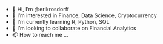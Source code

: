 - 👋 Hi, I’m @erikrosdorff
- 👀 I’m interested in Finance, Data Science, Cryptocurrency
- 🌱 I’m currently learning R, Python, SQL
- 💞️ I’m looking to collaborate on Financial Analytics
- 📫 How to reach me ...

<!---
erikrosdorff/erikrosdorff is a ✨ special ✨ repository because its `README.md` (this file) appears on your GitHub profile.
You can click the Preview link to take a look at your changes.
--->
